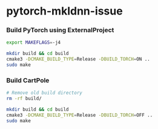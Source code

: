 # pytorch-mkldnn-issue


### Build PyTorch using ExternalProject
```bash
export MAKEFLAGS=-j4

mkdir build && cd build
cmake3 -DCMAKE_BUILD_TYPE=Release -DBUILD_TORCH=ON ..
sudo make
```

### Build CartPole
```bash
# Remove old build directory
rm -rf build/

mkdir build && cd build
cmake3 -DCMAKE_BUILD_TYPE=Release -DBUILD_TORCH=OFF ..
sudo make
```
